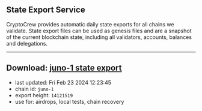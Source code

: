 ## State Export Service
CryptoCrew provides automatic daily state exports for all chains we validate. State export files can be used as genesis files and are a snapshot of the current blockchain state, including all validators, accounts, balances and delegations.

---
**Download: [juno-1 state export](https://dl-eu2.ccvalidators.com/SERVICE/juno/juno-1_export_14121519.json)**
---

- last updated: Fri Feb 23 2024 12:23:45
- chain id: `juno-1`
- export height: `14121519`
- use for: airdrops, local tests, chain recovery
